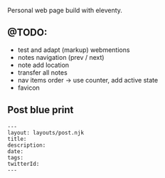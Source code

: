 Personal web page build with eleventy.

## @TODO:

- test and adapt (markup) webmentions
- notes navigation (prev / next)
- note add location
- transfer all notes
- nav items order -> use counter, add active state
- favicon

## Post blue print

```
---
layout: layouts/post.njk
title:
description:
date:
tags:
twitterId:
---
```
